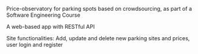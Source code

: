 Price-observatory for parking spots based on crowdsourcing, as part of a Software Engineering Course

A web-based app with RESTful API

Site functionalities: Add, update and delete new parking sites and prices, user login and register
